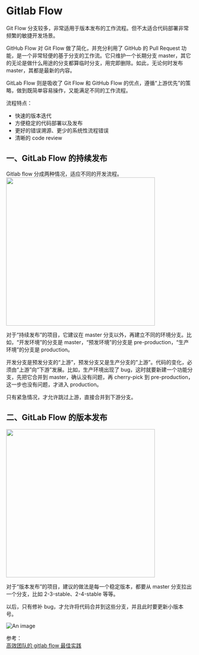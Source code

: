 # Gitlab Flow

Git Flow 分支较多，非常适用于版本发布的工作流程。但不太适合代码部署非常频繁的敏捷开发场景。

GitHub Flow 对 Git Flow 做了简化，并充分利用了 GitHub 的 Pull Request 功能，是一个非常轻便的基于分支的工作流。它只维护一个长期分支 master，其它的无论是做什么用途的分支都算临时分支，用完即删除。如此，无论何时发布 master，其都是最新的内容。

GitLab Flow 则是吸收了 Git Flow 和 GitHub Flow 的优点，遵循“上游优先”的策略，做到既简单容易操作，又能满足不同的工作流程。

流程特点：

- 快速的版本迭代
- 方便稳定的代码部署以及发布
- 更好的错误溯源、更少的系统性流程错误
- 清晰的 code review

## 一、GitLab Flow 的持续发布

Gitlab flow 分成两种情况，适应不同的开发流程。
<img width="400" src="/images/tools/gitlabflow/gitlabflow.png" />

对于“持续发布”的项目，它建议在 master 分支以外，再建立不同的环境分支。比如，“开发环境”的分支是 master，“预发环境”的分支是 pre-production，“生产环境”的分支是 production。

开发分支是预发分支的“上游”，预发分支又是生产分支的”上游”。代码的变化，必须由“上游”向“下游”发展。比如，生产环境出现了 bug，这时就要新建一个功能分支，先把它合并到 master，确认没有问题，再 cherry-pick 到 pre-production，这一步也没有问题，才进入 production。

只有紧急情况，才允许跳过上游，直接合并到下游分支。

## 二、GitLab Flow 的版本发布

<img width="400" src="/images/tools/gitlabflow/gitlabflow-2.png" />

对于“版本发布”的项目，建议的做法是每一个稳定版本，都要从 master 分支拉出一个分支，比如 2-3-stable、2-4-stable 等等。

以后，只有修补 bug，才允许将代码合并到这些分支，并且此时要更新小版本号。

![An image](/images/tools/gitlabflow/gitlabflow-3.jpg)

参考：<br />
<a href="https://www.cnblogs.com/xiaoqi/p/gitlab-flow.html" target="_blank">高效团队的 gitlab flow 最佳实践</a><br />

<!-- https://docs.gitlab.cn/jh/topics/gitlab_flow.html -->

<!-- https://www.cnblogs.com/xiaoqi/p/gitlab-flow.html -->

<!-- https://cloud.tencent.com/developer/article/1646937 -->
